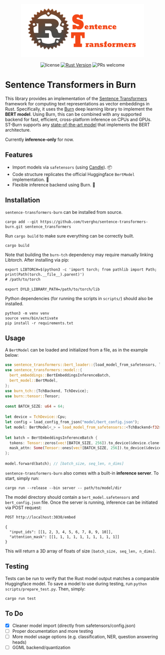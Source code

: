 <div align="center">

<img src="./assets/background.png" width="400px"/>

![license](https://shields.io/badge/license-MIT%2FApache--2.0-blue)
[![Rust Version](https://img.shields.io/badge/Rust-1.65.0+-blue)](https://releases.rs/docs/1.65.0)
![PRs welcome](https://img.shields.io/badge/PRs-Welcome-brightgreen)

<div align="left">

# Sentence Transformers in Burn

This library provides an implementation of the [Sentence Transformers](https://github.com/UKPLab/sentence-transformers) framework for computing text representations as vector embeddings in Rust. Specifically, it uses the [Burn](https://github.com/burn-rs/burn) deep learning library to implement the **BERT model**. Using Burn, this can be combined with any supported backend for fast, efficient, cross-platform inference on CPUs and GPUs. ST-Burn supports any [state-of-the-art model](https://huggingface.co/spaces/mteb/leaderboard) that implements the BERT architecture.

Currently **inference-only** for now.

## Features
- Import models via `safetensors` (using [Candle](https://github.com/huggingface/candle)). 📦
- Code structure replicates the official Huggingface `BertModel` implementation. 🚀
- Flexible inference backend using Burn. 🔧

## Installation
`sentence-transformers-burn` can be installed from source.

```
cargo add --git https://github.com/tvergho/sentence-transformers-burn.git sentence_transformers
```

Run `cargo build` to make sure everything can be correctly built.

```
cargo build
```

Note that building the `burn-tch` dependency may require manually linking Libtorch. After installing via pip:

```
export LIBTORCH=$(python3 -c 'import torch; from pathlib import Path; print(Path(torch.__file__).parent)')
# /path/to/torch

export DYLD_LIBRARY_PATH=/path/to/torch/lib
```

Python dependencies (for running the scripts in `scripts/`) should also be installed.

```
python3 -m venv venv
source venv/bin/activate
pip install -r requirements.txt
```
## Usage
A `BertModel` can be loaded and initialized from a file, as in the example below:

```rs
use sentence_transformers::bert_loader::{load_model_from_safetensors, load_config_from_json};
use sentence_transformers::model::{
  bert_embeddings::BertEmbeddingsInferenceBatch,
  bert_model::BertModel,
};
use burn_tch::{TchBackend, TchDevice};
use burn::tensor::Tensor;

const BATCH_SIZE: u64 = 64;

let device = TchDevice::Cpu;
let config = load_config_from_json("model/bert_config.json");
let model: BertModel<_> = load_model_from_safetensors::<TchBackend<f32>>("model/bert_model.safetensors", &device, config);

let batch = BertEmbeddingsInferenceBatch {
  tokens: Tensor::zeros(vec![BATCH_SIZE, 256]).to_device(&device.clone()),
  mask_attn: Some(Tensor::ones(vec![BATCH_SIZE, 256]).to_device(&device.clone()))
};

model.forward(batch); // [batch_size, seq_len, n_dims]
```

`sentence-transformers-burn` also comes with a built-in **inference server**. To start, simply run:

```
cargo run --release --bin server -- path/to/model/dir
```

The model directory should contain a `bert_model.safetensors` and `bert_config.json` file. Once the server is running, inference can be initiated via POST request:

```
POST http://localhost:3030/embed

{
  "input_ids": [[1, 2, 3, 4, 5, 6, 7, 8, 9, 10]],
  "attention_mask": [[1, 1, 1, 1, 1, 1, 1, 1, 1, 1]]
}
```

This will return a 3D array of floats of size `[batch_size, seq_len, n_dims]`. 

## Testing
Tests can be run to verify that the Rust model output matches a comparable Huggingface model. To save a model to use during testing, run `python scripts/prepare_test.py`. Then, simply:

```
cargo run test
```
## To Do
- [x] Cleaner model import (directly from safetensors/config.json)
- [ ] Proper documentation and more testing
- [ ] More model usage options (e.g. classification, NER, question answering heads)
- [ ] GGML backend/quantization
